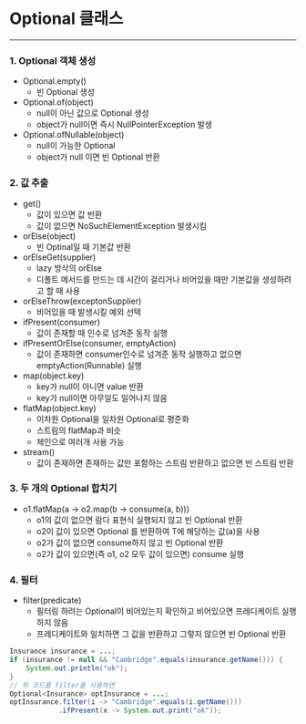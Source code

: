 # Optional 클래스

---
### 1. Optional 객체 생성
- Optional.empty()
  - 빈 Optional 생성
- Optional.of(object)
  - null이 아닌 값으로 Optional 생성
  - object가 null이면 즉시 NullPointerException 발생
- Optional.ofNullable(object)
  - null이 가능한 Optional
  - object가 null 이면 빈 Optional 반환
    
### 2. 값 추출
- get()
  - 값이 있으면 값 반환
  - 값이 없으면 NoSuchElementException 발생시킴
- orElse(object)
  - 빈 Optinal일 때 기본값 반환
- orElseGet(supplier)
  - lazy 방삭의 orElse
  - 디폴트 메서드를 만드는 데 시간이 걸리거나 비어있을 때만 기본값을 생성하려고 할 때 사용
- orElseThrow(exceptonSupplier)
  - 비어있을 때 발생시킬 예외 선택
- ifPresent(consumer)
  - 값이 존재할 때 인수로 넘겨준 동작 실행
- ifPresentOrElse(consumer, emptyAction)
  - 값이 존재하면 consumer인수로 넘겨준 동작 실행하고 없으면 emptyAction(Runnable) 실행
- map(object.key)
  - key가 null이 아니면 value 반환
  - key가 null이면 아무일도 일어나지 않음
- flatMap(object.key)
  - 이차원 Optional을 일차원 Optional로 평준화
  - 스트림의 flatMap과 비슷
  - 체인으로 여러개 사용 가능
- stream()
  - 값이 존재하면 존재하는 값만 포함하는 스트림 반환하고 없으면 빈 스트림 반환

### 3. 두 개의 Optional 합치기
- o1.flatMap(a -> o2.map(b -> consume(a, b)))
  - o1의 값이 없으면 람다 표현식 실행되지 않고 빈 Optional 반환
  - o2이 값이 있으면 Optional<T> 를 반환하여 T에 해당하는 값(a)을 사용
  - o2가 값이 없으면 consume하지 않고 빈 Optional 반환
  - o2가 값이 있으면(즉 o1, o2 모두 값이 있으면) consume 실행
  
### 4. 필터
- filter(predicate)
  - 필터링 하려는 Optional이 비어있는지 확인하고 비어있으면 프레디케이트 실행하지 않음
  - 프레디케이트와 일치하면 그 값을 반환하고 그렇지 않으면 빈 Optional 반환
```java
Insurance insurance = ...;
if (insurance != null && "Cambridge".equals(insurance.getName())) {
    System.out.println("ok");
}
// 위 코드를 filter를 사용하면
Optional<Insurance> optInsurance = ...;
optInsurance.filter(i -> "Cambridge".equals(i.getName()))
            .ifPresent(x -> System.out.print("ok"));
```